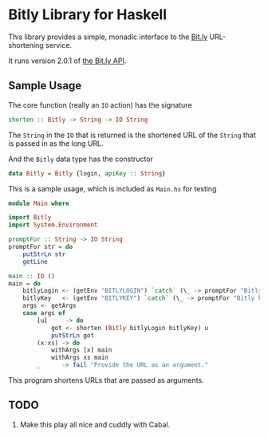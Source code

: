 Bitly Library for Haskell
=========================
This library provides a simple, monadic interface to the [Bit.ly](http://bit.ly/) URL-shortening service.

It runs version 2.0.1 of [the Bit.ly API](http://api.bit.ly/).

Sample Usage
------------
The core function (really an `IO` action) has the signature

```haskell
shorten :: Bitly -> String -> IO String
```

The `String` in the `IO` that is returned is the shortened URL of the `String` that is passed in as the long URL.

And the `Bitly` data type has the constructor

```haskell
data Bitly = Bitly {login, apiKey :: String}
```

This is a sample usage, which is included as `Main.hs` for testing

```haskell
module Main where

import Bitly
import System.Environment

promptFor :: String -> IO String
promptFor str = do
    putStrLn str
    getLine

main :: IO ()
main = do
    bitlyLogin <- (getEnv "BITLYLOGIN") `catch` (\_ -> promptFor "Bitly login")
    bitlyKey   <- (getEnv "BITLYKEY") `catch` (\_ -> promptFor "Bitly key")
    args <- getArgs
    case args of
        [u]     -> do
            got <- shorten (Bitly bitlyLogin bitlyKey) u
            putStrLn got
        (x:xs) -> do
            withArgs [x] main
            withArgs xs main
        _      -> fail "Provide the URL as an argument."
```

This program shortens URLs that are passed as arguments.

TODO
----
1.  Make this play all nice and cuddly with Cabal.
